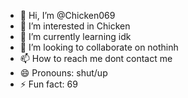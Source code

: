 - 👋 Hi, I’m @Chicken069
- 👀 I’m interested in Chicken 
- 🌱 I’m currently learning idk
- 💞️ I’m looking to collaborate on nothinh
- 📫 How to reach me dont contact me
- 😄 Pronouns: shut/up
- ⚡ Fun fact: 69

<!---
Chicken069/Chicken069 is a ✨ special ✨ repository because its `README.md` (this file) appears on your GitHub profile.
You can click the Preview link to take a look at your changes.
--->
